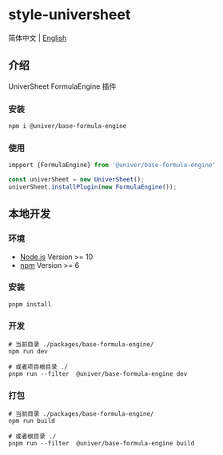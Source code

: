 # style-universheet

简体中文 | [English](./README.md)

## 介绍

UniverSheet FormulaEngine 插件

### 安装

```bash
npm i @univer/base-formula-engine
```

### 使用

```js
impport {FormulaEngine} from '@univer/base-formula-engine'

const univerSheet = new UniverSheet();
univerSheet.installPlugin(new FormulaEngine());
```

## 本地开发

### 环境

-   [Node.js](https://nodejs.org/en/) Version >= 10
-   [npm](https://www.npmjs.com/) Version >= 6

### 安装

```
pnpm install
```

### 开发

```
# 当前目录 ./packages/base-formula-engine/
npm run dev

# 或者项目根目录 ./
pnpm run --filter  @univer/base-formula-engine dev
```

### 打包

```
# 当前目录 ./packages/base-formula-engine/
npm run build

# 或者根目录 ./
pnpm run --filter  @univer/base-formula-engine build
```
